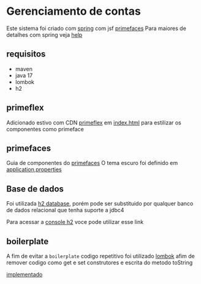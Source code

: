 # Gerenciamento de contas

Este sistema foi criado com [spring](https://start.spring.io/) com jsf [primefaces](https://www.primefaces.org/primeflex/)
Para maiores de detalhes com spring veja [help](HELP.md)

## requisitos

* maven
* java 17
* lombok
* h2

## primeflex

Adicionado estivo com CDN [primeflex](https://www.primefaces.org/primeflex/) em [index.html](src/main/resources/META-INF/resources/index.xhtml) para estilizar os componentes como primeface

## primefaces

Guia de componentes do [primefaces](https://www.primefaces.org/)
O tema escuro foi definido em [application,properties](src/main/resources/application.properties)

## Base de dados

Foi utilizada [h2 database](https://www.h2database.com/html/main.html), porém pode ser substituido por qualquer banco de dados relacional que tenha suporte a jdbc4

Para acessar a [console h2](http://localhost:8080/h2-console) voce pode utilizar esse link

## boilerplate

A fim de evitar a `boilerplate` codigo repetitivo foi utilizado [lombok](https://projectlombok.org/) afim de remover codigo como get e set construtores e escrita do metodo toString

[implementado](src/main/java/org/todeschini/intentario/model/Produto.java)


